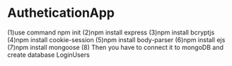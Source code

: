 # AutheticationApp
(1)use command npm init
(2)npm install express
(3)npm install bcryptjs
(4)npm install cookie-session
(5)npm install body-parser
(6)npm install ejs
(7)npm install mongoose
(8) Then you have to connect it to mongoDB and create database LoginUsers
